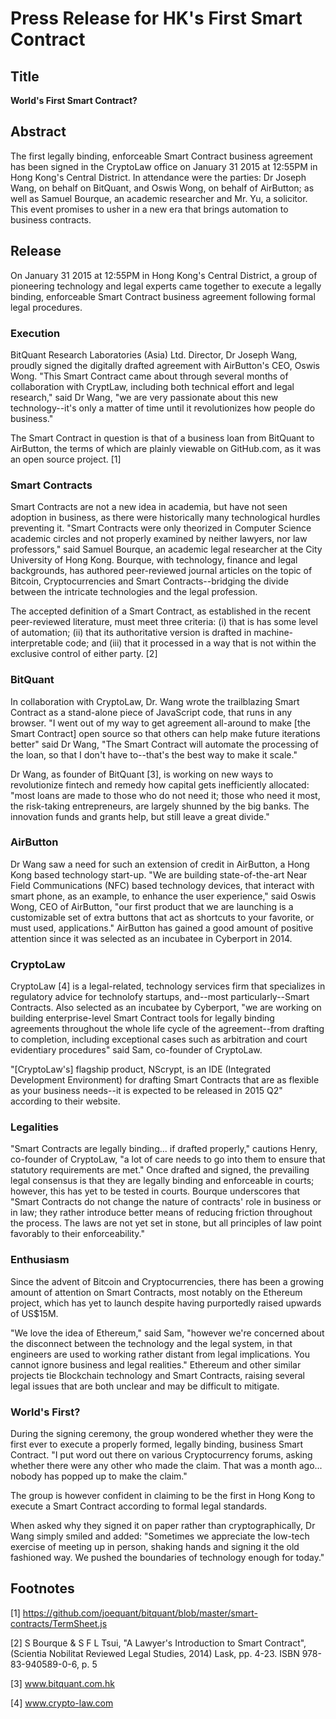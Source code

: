 # Press Release for HK's First Smart Contract

## Title

**World's First Smart Contract?**

## Abstract

The first legally binding, enforceable Smart Contract business agreement has been signed in the CryptoLaw office on January 31 2015 at 12:55PM in Hong Kong's Central District. In attendance were the parties: Dr Joseph Wang, on behalf on BitQuant, and Oswis Wong, on behalf of AirButton; as well as Samuel Bourque, an academic researcher and Mr. Yu, a solicitor. This event promises to usher in a new era that brings automation to business contracts.

## Release

On January 31 2015 at 12:55PM in Hong Kong's Central District, a group of pioneering technology and legal experts came together to execute a legally binding, enforceable Smart Contract business agreement following formal legal procedures.

### Execution

BitQuant Research Laboratories (Asia) Ltd. Director, Dr Joseph Wang, proudly signed the digitally drafted agreement with AirButton's CEO, Oswis Wong. "This Smart Contract came about through several months of collaboration with CryptLaw, including both technical effort and legal research," said Dr Wang, "we are very passionate about this new technology--it's only a matter of time until it revolutionizes how people do business."

The Smart Contract in question is that of a business loan from BitQuant to AirButton, the terms of which are plainly viewable on GitHub.com, as it was an open source project. [1] 

### Smart Contracts

Smart Contracts are not a new idea in academia, but have not seen adoption in business, as there were historically many technological hurdles preventing it. "Smart Contracts were only theorized in Computer Science academic circles and not properly examined by neither lawyers, nor law professors," said Samuel Bourque, an academic legal researcher at the City University of Hong Kong. Bourque, with technology, finance and legal backgrounds, has authored peer-reviewed journal articles on the topic of Bitcoin, Cryptocurrencies and Smart Contracts--bridging the divide between the intricate technologies and the legal profession.

The accepted definition of a Smart Contract, as established in the recent peer-reviewed literature, must meet three criteria: (i) that is has some level of automation; (ii) that its authoritative version is drafted in machine-interpretable code; and (iii) that it processed in a way that is not within the exclusive control of either party. [2]

### BitQuant

In collaboration with CryptoLaw, Dr. Wang wrote the trailblazing Smart Contract as a stand-alone piece of JavaScript code, that runs in any browser. "I went out of my way to get agreement all-around to make [the Smart Contract] open source so that others can help make future iterations better" said Dr Wang, "The Smart Contract will automate the processing of the loan, so that I don't have to--that's the best way to make it scale."

Dr Wang, as founder of BitQuant [3], is working on new ways to revolutionize fintech and remedy how capital gets inefficiently allocated: "most loans are made to those who do not need it; those who need it most, the risk-taking entrepreneurs, are largely shunned by the big banks. The innovation funds and grants help, but still leave a great divide." 

### AirButton

Dr Wang saw a need for such an extension of credit in AirButton, a Hong Kong based technology start-up. "We are building state-of-the-art Near Field Communications (NFC) based technology devices, that interact with smart phone, as an example, to enhance the user experience," said Oswis Wong, CEO of AirButton, "our first product that we are launching is a customizable set of extra buttons that act as shortcuts to your favorite, or must used, applications." AirButton has gained a good amount of positive attention since it was selected as an incubatee in Cyberport in 2014.

### CryptoLaw

CryptoLaw [4] is a legal-related, technology services firm that specializes in regulatory advice for technolofy startups, and--most particularly--Smart Contracts. Also selected as an incubatee by Cyberport, "we are working on building enterprise-level Smart Contract tools for legally binding agreements throughout the whole life cycle of the agreement--from drafting to completion, including exceptional cases such as arbitration and court evidentiary procedures" said Sam, co-founder of CryptoLaw.

"[CryptoLaw's] flagship product, NScrypt, is an IDE (Integrated Development Environment) for drafting Smart Contracts that are as flexible as your business needs--it is expected to be released in 2015 Q2" according to their website.

### Legalities

"Smart Contracts are legally binding... if drafted properly," cautions Henry, co-founder of CryptoLaw, "a lot of care needs to go into them to ensure that statutory requirements are met." Once drafted and signed, the prevailing legal consensus is that they are legally binding and enforceable in courts; however, this has yet to be tested in courts. Bourque underscores that "Smart Contracts do not change the nature of contracts' role in business or in law; they rather introduce better means of reducing friction throughout the process. The laws are not yet set in stone, but all principles of law point favorably to their enforceability."

### Enthusiasm

Since the advent of Bitcoin and Cryptocurrencies, there has been a growing amount of attention on Smart Contracts, most notably on the Ethereum project, which has yet to launch despite having purportedly raised upwards of US$15M.

"We love the idea of Ethereum," said Sam, "however we're concerned about the disconnect between the technology and the legal system, in that engineers are used to working rather distant from legal implications. You cannot ignore business and legal realities." Ethereum and other similar projects tie Blockchain technology and Smart Contracts, raising several legal issues that are both unclear and may be difficult to mitigate.

### World's First?

During the signing ceremony, the group wondered whether they were the first ever to execute a properly formed, legally binding, business Smart Contract. "I put word out there on various Cryptocurrency forums, asking whether there were any other who made the claim. That was a month ago... nobody has popped up to make the claim."

The group is however confident in claiming to be the first in Hong Kong to execute a Smart Contract according to formal legal standards. 

When asked why they signed it on paper rather than cryptographically, Dr Wang simply smiled and added: "Sometimes we appreciate the low-tech exercise of meeting up in person, shaking hands and signing it the old fashioned way. We pushed the boundaries of technology enough for today."

## Footnotes
[1] https://github.com/joequant/bitquant/blob/master/smart-contracts/TermSheet.js

[2] S Bourque & S F L Tsui, "A Lawyer's Introduction to Smart Contract", (Scientia Nobilitat Reviewed Legal Studies, 2014) Lask, pp. 4-23. ISBN 978-83-940589-0-6, p. 5

[3] www.bitquant.com.hk

[4] www.crypto-law.com
